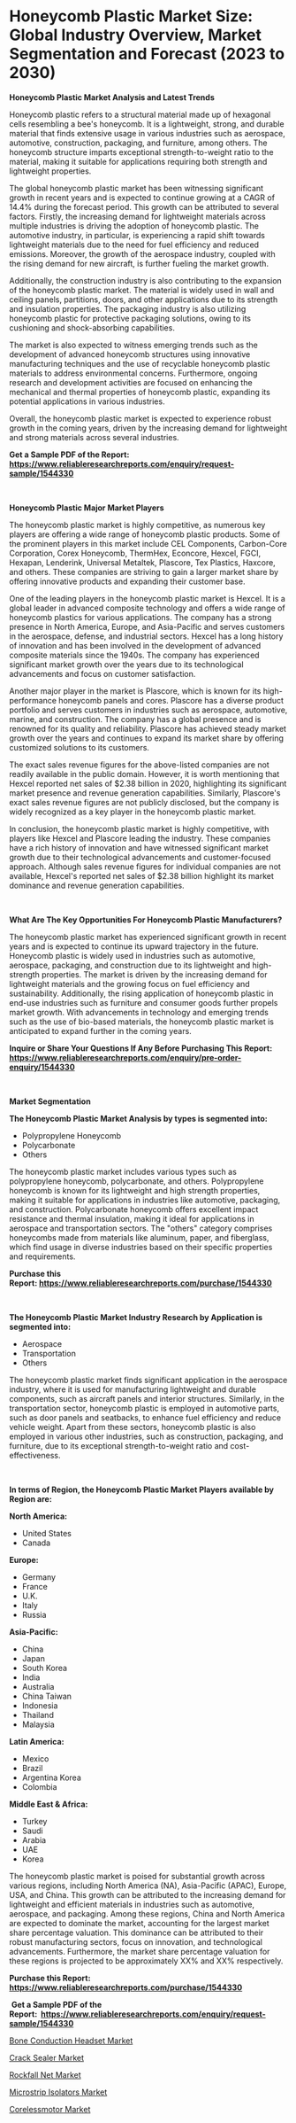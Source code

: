 <p><h1>Honeycomb Plastic Market Size: Global Industry Overview, Market Segmentation and Forecast (2023 to 2030)</h1></p><p><strong>Honeycomb Plastic Market Analysis and Latest Trends</strong></p>
<p><p>Honeycomb plastic refers to a structural material made up of hexagonal cells resembling a bee's honeycomb. It is a lightweight, strong, and durable material that finds extensive usage in various industries such as aerospace, automotive, construction, packaging, and furniture, among others. The honeycomb structure imparts exceptional strength-to-weight ratio to the material, making it suitable for applications requiring both strength and lightweight properties.</p><p>The global honeycomb plastic market has been witnessing significant growth in recent years and is expected to continue growing at a CAGR of 14.4% during the forecast period. This growth can be attributed to several factors. Firstly, the increasing demand for lightweight materials across multiple industries is driving the adoption of honeycomb plastic. The automotive industry, in particular, is experiencing a rapid shift towards lightweight materials due to the need for fuel efficiency and reduced emissions. Moreover, the growth of the aerospace industry, coupled with the rising demand for new aircraft, is further fueling the market growth.</p><p>Additionally, the construction industry is also contributing to the expansion of the honeycomb plastic market. The material is widely used in wall and ceiling panels, partitions, doors, and other applications due to its strength and insulation properties. The packaging industry is also utilizing honeycomb plastic for protective packaging solutions, owing to its cushioning and shock-absorbing capabilities.</p><p>The market is also expected to witness emerging trends such as the development of advanced honeycomb structures using innovative manufacturing techniques and the use of recyclable honeycomb plastic materials to address environmental concerns. Furthermore, ongoing research and development activities are focused on enhancing the mechanical and thermal properties of honeycomb plastic, expanding its potential applications in various industries.</p><p>Overall, the honeycomb plastic market is expected to experience robust growth in the coming years, driven by the increasing demand for lightweight and strong materials across several industries.</p></p>
<p><strong>Get a Sample PDF of the Report:&nbsp; <a href="https://www.reliableresearchreports.com/enquiry/request-sample/1544330">https://www.reliableresearchreports.com/enquiry/request-sample/1544330</a></strong></p>
<p>&nbsp;</p>
<p><strong>Honeycomb Plastic Major Market Players</strong></p>
<p><p>The honeycomb plastic market is highly competitive, as numerous key players are offering a wide range of honeycomb plastic products. Some of the prominent players in this market include CEL Components, Carbon-Core Corporation, Corex Honeycomb, ThermHex, Econcore, Hexcel, FGCI, Hexapan, Lenderink, Universal Metaltek, Plascore, Tex Plastics, Haxcore, and others. These companies are striving to gain a larger market share by offering innovative products and expanding their customer base.</p><p>One of the leading players in the honeycomb plastic market is Hexcel. It is a global leader in advanced composite technology and offers a wide range of honeycomb plastics for various applications. The company has a strong presence in North America, Europe, and Asia-Pacific and serves customers in the aerospace, defense, and industrial sectors. Hexcel has a long history of innovation and has been involved in the development of advanced composite materials since the 1940s. The company has experienced significant market growth over the years due to its technological advancements and focus on customer satisfaction.</p><p>Another major player in the market is Plascore, which is known for its high-performance honeycomb panels and cores. Plascore has a diverse product portfolio and serves customers in industries such as aerospace, automotive, marine, and construction. The company has a global presence and is renowned for its quality and reliability. Plascore has achieved steady market growth over the years and continues to expand its market share by offering customized solutions to its customers.</p><p>The exact sales revenue figures for the above-listed companies are not readily available in the public domain. However, it is worth mentioning that Hexcel reported net sales of $2.38 billion in 2020, highlighting its significant market presence and revenue generation capabilities. Similarly, Plascore's exact sales revenue figures are not publicly disclosed, but the company is widely recognized as a key player in the honeycomb plastic market.</p><p>In conclusion, the honeycomb plastic market is highly competitive, with players like Hexcel and Plascore leading the industry. These companies have a rich history of innovation and have witnessed significant market growth due to their technological advancements and customer-focused approach. Although sales revenue figures for individual companies are not available, Hexcel's reported net sales of $2.38 billion highlight its market dominance and revenue generation capabilities.</p></p>
<p>&nbsp;</p>
<p><strong>What Are The Key Opportunities For Honeycomb Plastic Manufacturers?</strong></p>
<p><p>The honeycomb plastic market has experienced significant growth in recent years and is expected to continue its upward trajectory in the future. Honeycomb plastic is widely used in industries such as automotive, aerospace, packaging, and construction due to its lightweight and high-strength properties. The market is driven by the increasing demand for lightweight materials and the growing focus on fuel efficiency and sustainability. Additionally, the rising application of honeycomb plastic in end-use industries such as furniture and consumer goods further propels market growth. With advancements in technology and emerging trends such as the use of bio-based materials, the honeycomb plastic market is anticipated to expand further in the coming years.</p></p>
<p><strong>Inquire or Share Your Questions If Any Before Purchasing This Report: <a href="https://www.reliableresearchreports.com/enquiry/pre-order-enquiry/1544330">https://www.reliableresearchreports.com/enquiry/pre-order-enquiry/1544330</a></strong></p>
<p>&nbsp;</p>
<p><strong>Market Segmentation</strong></p>
<p><strong>The Honeycomb Plastic Market Analysis by types is segmented into:</strong></p>
<p><ul><li>Polypropylene Honeycomb</li><li>Polycarbonate</li><li>Others</li></ul></p>
<p><p>The honeycomb plastic market includes various types such as polypropylene honeycomb, polycarbonate, and others. Polypropylene honeycomb is known for its lightweight and high strength properties, making it suitable for applications in industries like automotive, packaging, and construction. Polycarbonate honeycomb offers excellent impact resistance and thermal insulation, making it ideal for applications in aerospace and transportation sectors. The "others" category comprises honeycombs made from materials like aluminum, paper, and fiberglass, which find usage in diverse industries based on their specific properties and requirements.</p></p>
<p><strong>Purchase this Report:&nbsp;<a href="https://www.reliableresearchreports.com/purchase/1544330">https://www.reliableresearchreports.com/purchase/1544330</a></strong></p>
<p>&nbsp;</p>
<p><strong>The Honeycomb Plastic Market Industry Research by Application is segmented into:</strong></p>
<p><ul><li>Aerospace</li><li>Transportation</li><li>Others</li></ul></p>
<p><p>The honeycomb plastic market finds significant application in the aerospace industry, where it is used for manufacturing lightweight and durable components, such as aircraft panels and interior structures. Similarly, in the transportation sector, honeycomb plastic is employed in automotive parts, such as door panels and seatbacks, to enhance fuel efficiency and reduce vehicle weight. Apart from these sectors, honeycomb plastic is also employed in various other industries, such as construction, packaging, and furniture, due to its exceptional strength-to-weight ratio and cost-effectiveness.</p></p>
<p>&nbsp;</p>
<p><strong>In terms of Region, the Honeycomb Plastic Market Players available by Region are:</strong></p>
<p>
    <p> <strong> North America: </strong>
        <ul>
            <li>United States</li>
            <li>Canada</li>
        </ul>
        </p> 
    <p> <strong> Europe: </strong>
        <ul>
            <li>Germany</li>
            <li>France</li>
            <li>U.K.</li>
            <li>Italy</li>
            <li>Russia</li>
        </ul>
        </p> 
    <p> <strong> Asia-Pacific: </strong>
        <ul>
            <li>China</li>
            <li>Japan</li>
            <li>South Korea</li>
            <li>India</li>
            <li>Australia</li>
            <li>China Taiwan</li>
            <li>Indonesia</li>
            <li>Thailand</li>
            <li>Malaysia</li>
        </ul>
        </p> 
    <p> <strong> Latin America: </strong>
        <ul>
            <li>Mexico</li>
            <li>Brazil</li>
            <li>Argentina Korea</li>
            <li>Colombia</li>
        </ul>
        </p> 
    <p> <strong> Middle East & Africa: </strong>
        <ul>
            <li>Turkey</li>
            <li>Saudi</li>
            <li>Arabia</li>
            <li>UAE</li>
            <li>Korea</li>
        </ul>
    </p>
    </p>
<p><p>The honeycomb plastic market is poised for substantial growth across various regions, including North America (NA), Asia-Pacific (APAC), Europe, USA, and China. This growth can be attributed to the increasing demand for lightweight and efficient materials in industries such as automotive, aerospace, and packaging. Among these regions, China and North America are expected to dominate the market, accounting for the largest market share percentage valuation. This dominance can be attributed to their robust manufacturing sectors, focus on innovation, and technological advancements. Furthermore, the market share percentage valuation for these regions is projected to be approximately XX% and XX% respectively.</p></p>
<p><strong>Purchase this Report: <a href="https://www.reliableresearchreports.com/purchase/1544330">https://www.reliableresearchreports.com/purchase/1544330</a></strong></p>
<p>&nbsp;<strong>Get a Sample PDF of the Report:&nbsp;&nbsp;<a href="https://www.reliableresearchreports.com/enquiry/request-sample/1544330">https://www.reliableresearchreports.com/enquiry/request-sample/1544330</a></strong></p>
<p><strong></strong></p>
<p><p><a href="https://medium.com/@peatebilly85475/bone-conduction-headset-market-trends-and-market-analysis-forecasted-for-period-2023-2030-a1fc3a535d2f">Bone Conduction Headset Market</a></p><p><a href="https://github.com/Chiragrp25/Market-Research-Report-List-1/blob/main/crack-sealer-market.md">Crack Sealer Market</a></p><p><a href="https://github.com/santosh758595/Market-Research-Report-List-1/blob/main/rockfall-net-market.md">Rockfall Net Market</a></p><p><a href="https://medium.com/@jacks0866979/microstrip-isolators-market-size-cagr-trends-2024-2030-ecf6b66f0ecb">Microstrip Isolators Market</a></p><p><a href="https://medium.com/@rombilly2345/corelessmotor-market-size-market-outlook-and-market-forecast-2023-to-2030-63a155c2420a">Corelessmotor Market</a></p></p>